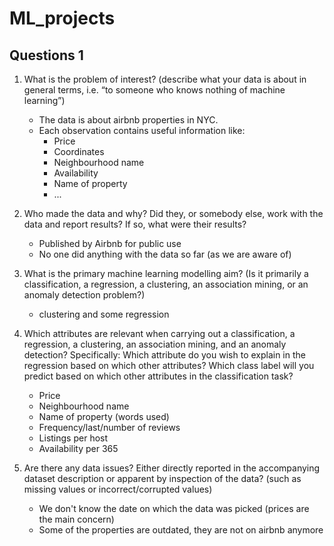 # ML_projects

## Questions 1

1. What is the problem of interest? (describe what your data is about in general terms, i.e. “to someone who knows nothing of machine learning”)
    * The data is about airbnb properties in NYC.
    * Each observation contains useful information like:
        * Price
        * Coordinates
        * Neighbourhood name
        * Availability
        * Name of property
        * ...

2. Who made the data and why? Did they, or somebody else, work with the data and report results? If so, what were their results?
    * Published by Airbnb for public use
    * No one did anything with the data so far (as we are aware of)

3. What is the primary machine learning modelling aim? (Is it primarily a classification, a regression, a clustering, an association mining, or an anomaly detection problem?)
    * clustering and some regression

4. Which attributes are relevant when carrying out a classification, a regression, a clustering, an association mining, and an anomaly detection? Specifically: Which attribute do you wish to explain in the regression based on which other attributes? Which class label will you predict based on which other attributes in the classification task?
    * Price
    * Neighbourhood name
    * Name of property (words used)
    * Frequency/last/number of reviews
    * Listings per host
    * Availability per 365

5. Are there any data issues? Either directly reported in the accompanying dataset description or apparent by inspection of the data? (such as missing values or incorrect/corrupted values)
    * We don't know the date on which the data was picked (prices are the main concern)
    * Some of the properties are outdated, they are not on airbnb anymore